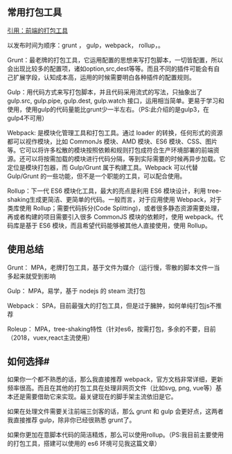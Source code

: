 ## 常用打包工具
[引用：前端的打包工具](https://www.cnblogs.com/blackcat/articles/11929125.html)

以发布时间为顺序：grunt ， gulp，webpack， rollup，。

Grunt：最老牌的打包工具，它运用配置的思想来写打包脚本，一切皆配置，所以会出现比较多的配置项，诸如option,src,dest等等。而且不同的插件可能会有自己扩展字段，认知成本高，运用的时候需要明白各种插件的配置规则。

Gulp：用代码方式来写打包脚本，并且代码采用流式的写法，只抽象出了gulp.src, gulp.pipe, gulp.dest, gulp.watch 接口，运用相当简单。更易于学习和使用，使用gulp的代码量能比grunt少一半左右。（PS:此介绍的是gulp3，在gulp4不可用）

Webpack: 是模块化管理工具和打包工具。通过 loader 的转换，任何形式的资源都可以视作模块，比如 CommonJs 模块、AMD 模块、ES6 模块、CSS、图片等。它可以将许多松散的模块按照依赖和规则打包成符合生产环境部署的前端资源。还可以将按需加载的模块进行代码分隔，等到实际需要的时候再异步加载。它定位是模块打包器，而 Gulp/Grunt 属于构建工具。Webpack 可以代替 Gulp/Grunt 的一些功能，但不是一个职能的工具，可以配合使用。

Rollup：下一代 ES6 模块化工具，最大的亮点是利用 ES6 模块设计，利用 tree-shaking生成更简洁、更简单的代码。一般而言，对于应用使用 Webpack，对于类库使用 Rollup；需要代码拆分(Code Splitting)，或者很多静态资源需要处理，再或者构建的项目需要引入很多 CommonJS 模块的依赖时，使用 webpack。代码库是基于 ES6 模块，而且希望代码能够被其他人直接使用，使用 Rollup。

##  使用总结
Grunt： MPA，老牌打包工具，基于文件为媒介（运行慢，零散的脚本文件一当多起来就受到影响 
 
Gulp： MPA，易学，基于 nodejs 的 steam 流打包  

Webpack： SPA，目前最强大的打包工具，但是过于臃肿，如何单纯打包js不推荐  

Roleup： MPA，tree-shaking特性（针对es6，按需打包，多余的不要，目前（2018，vuex,react主流使用）

## 如何选择#
如果你一个都不熟悉的话，那么我直接推荐 webpack，官方文档非常详细，更新频率很高。而且在其他的打包工具在处理非网页文件（比如svg, png, vue等）基本还是需要借助它来实现。最关键现在的脚手架主流依旧是它。

如果在处理文件需要关注前端三剑客的话，那么 grunt 和 gulp 会更好点，这两者我直接推荐 gulp，除非你已经很熟悉 grunt了。

如果你更加在意脚本代码的简洁精炼，那么可以使用rollup。（PS:我目前主要使用的打包工具，搭建可以使用的 es6 环境可见我这篇文章）

